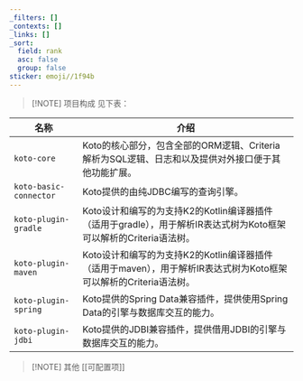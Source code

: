 ```yaml
---
_filters: []
_contexts: []
_links: []
_sort:
  field: rank
  asc: false
  group: false
sticker: emoji//1f94b
---
```


> [!NOTE] 项目构成
> 见下表：

| 名称                     | 介绍                                                                        |
| ---------------------- | ------------------------------------------------------------------------- |
| `koto-core`<br>        | Koto的核心部分，包含全部的ORM逻辑、Criteria解析为SQL逻辑、日志和以及提供对外接口便于其他功能扩展。                |
| `koto-basic-connector` | Koto提供的由纯JDBC编写的查询引擎。                                                     |
| `koto-plugin-gradle`   | Koto设计和编写的为支持K2的Kotlin编译器插件（适用于gradle），用于解析IR表达式树为Koto框架可以解析的Criteria语法树。 |
| `koto-plugin-maven`    | Koto设计和编写的为支持K2的Kotlin编译器插件（适用于maven），用于解析IR表达式树为Koto框架可以解析的Criteria语法树。  |
| `koto-plugin-spring`   | Koto提供的Spring Data兼容插件，提供使用Spring Data的引擎与数据库交互的能力。                       |
| `koto-plugin-jdbi`     | Koto提供的JDBI兼容插件，提供借用JDBI的引擎与数据库交互的能力。                                     |



> [!NOTE] 其他
> [[可配置项]]

